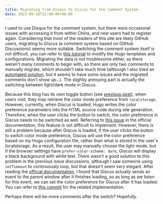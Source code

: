 ```yaml
---
title: Migrating from Disqus to Giscus for the Comment System
date: 2023-09-10T22:08:00+08:00
---
```


I used to use Disqus for the comment system, but there were occasional issues with accessing it from within China, and new users had to register again. Considering that most of the readers of this site are likely GitHub users, migrating to Giscus (a comment system based on GitHub Discussions) seems more suitable. Switching the comment system itself is not difficult, you can refer to [this tutorial](https://blog.arkey.fr/2022/10/16/moving-from-disqus-to-giscus/#_preparing_the_migration) to modify the Hugo templates and configurations. Migrating the data is not troublesome either, as there weren't many comments to begin with, so there are only two comments to manually migrate, which shouldn't take much time (although I also tried an [automated solution](https://github.com/estruyf/disqus-to-github-discussions), but it seems to have some issues and the migrated comments don't show up...). The slightly annoying part is actually the switching between light/dark mode in Giscus.

Because this blog has its own toggle button (see [previous post](/share/css-filter-dark-mode/)), when users visit, they may retrieve the color mode preference from `localstorage`. However, currently, when Giscus is loaded, Hugo writes the color preference parameters into the HTML source code during site generation. Therefore, when the user clicks the button to switch, the color preference in Giscus needs to be switched as well. Referring to [this issue](https://github.com/giscus/giscus/issues/336) in the official documentation, this feature is not difficult to implement. However, there is still a problem because after Giscus is loaded, if the user clicks the button to switch color mode preference, Giscus will use the color preference based on my Hugo configuration file, rather than what is stored in the user's localstorage. As a result, the user may manually choose the light mode, but if the browser settings have `prefer-color-scheme: dark`, Giscus will display a black background with white text. There wasn't a good solution to this problem in the previous issue discussions, although I saw someone using `setTimeout` to continuously loop, but that doesn't seem very elegant. After reading the [official documentation](https://github.com/giscus/giscus/issues/336), I found that Giscus actually sends an event to the parent window after it finishes loading, so as long as we listen for this event, we can set the color preference for Giscus after it has loaded. You can refer to [this commit](https://github.com/jerrylususu/jerrylususu.github.io/commit/8e2c0f1734d645db8bb142f4f281133ecedece7b) for the related implementation.

Perhaps there will be more comments after the switch? Hopefully.